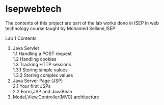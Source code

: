# Isepwebtech
The contents of this project are part of the lab works done in ISEP in web technology course taught by Mohamed Sellami,ISEP

Lab 1 Contents

1. Java Servlet
<br>	1.1 Handling a POST request
<br>	1.2 Handling cookies
<br>	1.3 Tracking HTTP sessions
<br>		1.3.1 Storing simple values
<br>		1.3.2 Storing complex values
2. Java Server Page (JSP)
<br>	2.1 Your first JSPs
<br>	2.2 Form,JSP and JavaBean
3. Model,View,Controller(MVC) architecture
